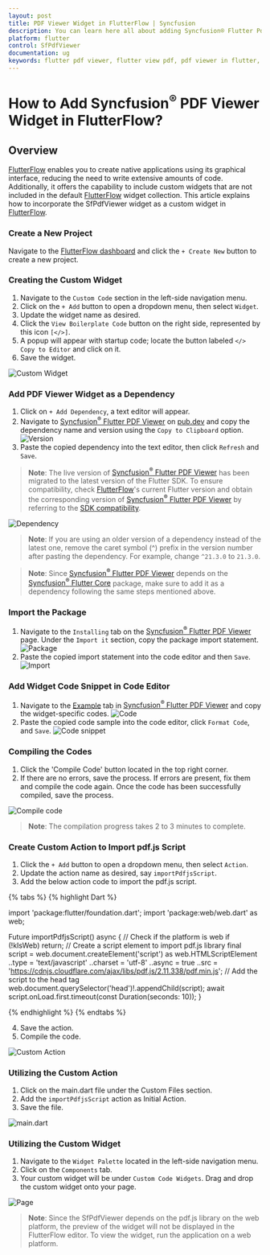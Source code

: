 ```yaml
---
layout: post
title: PDF Viewer Widget in FlutterFlow | Syncfusion
description: You can learn here all about adding Syncfusion® Flutter Pdf Viewer (SfPdfViewer) widget in FlutterFlow.
platform: flutter
control: SfPdfViewer
documentation: ug
keywords: flutter pdf viewer, flutter view pdf, pdf viewer in flutter, flutter open pdf, flutter pdf view
---
```


# How to Add Syncfusion<sup>&reg;</sup> PDF Viewer Widget in FlutterFlow?

## Overview

[FlutterFlow](https://app.flutterflow.io/dashboard) enables you to create native applications using its graphical interface, reducing the need to write extensive amounts of code. Additionally, it offers the capability to include custom widgets that are not included in the default [FlutterFlow](https://app.flutterflow.io/dashboard) widget collection. This article explains how to incorporate the SfPdfViewer widget as a custom widget in [FlutterFlow](https://app.flutterflow.io/dashboard).

### Create a New Project

Navigate to the [FlutterFlow dashboard](https://app.flutterflow.io/dashboard) and click the `+ Create New` button to create a new project.

### Creating the Custom Widget

1. Navigate to the `Custom Code` section in the left-side navigation menu.
2. Click on the `+ Add` button to open a dropdown menu, then select `Widget`.
3. Update the widget name as desired.
4. Click the `View Boilerplate Code` button on the right side, represented by this icon `[</>]`.
5. A popup will appear with startup code; locate the button labeled `</> Copy to Editor` and click on it.
6. Save the widget.

![Custom Widget](images/custom-widget.png)

### Add PDF Viewer Widget as a Dependency

1. Click on `+ Add Dependency`, a text editor will appear.
2. Navigate to [Syncfusion<sup>&reg;</sup> Flutter PDF Viewer](https://pub.dev/packages/syncfusion_flutter_PdfViewer) on [pub.dev](https://pub.dev/) and copy the dependency name and version using the `Copy to Clipboard` option.
![Version](images/copy-version.png)
3. Paste the copied dependency into the text editor, then click `Refresh` and `Save`.

>**Note**: The live version of [Syncfusion<sup>&reg;</sup> Flutter PDF Viewer](https://pub.dev/packages/syncfusion_flutter_PdfViewer) has been migrated to the latest version of the Flutter SDK. To ensure compatibility, check [FlutterFlow](https://app.flutterflow.io/dashboard)'s current Flutter version and obtain the corresponding version of [Syncfusion<sup>&reg;</sup> Flutter PDF Viewer](https://pub.dev/packages/syncfusion_flutter_PdfViewer) by referring to the [SDK compatibility](https://help.syncfusion.com/flutter/system-requirements#sdk-version-compatibility).

![Dependency](images/dependency.png)

>**Note**: If you are using an older version of a dependency instead of the latest one, remove the caret symbol (^) prefix in the version number after pasting the dependency. For example, change `^21.3.0` to `21.3.0`.

>**Note**: Since [Syncfusion<sup>&reg;</sup> Flutter PDF Viewer](https://pub.dev/packages/syncfusion_flutter_PdfViewer) depends on the [Syncfusion<sup>&reg;</sup> Flutter Core](https://pub.dev/packages/syncfusion_flutter_core) package, make sure to add it as a dependency following the same steps mentioned above.

### Import the Package

1. Navigate to the `Installing` tab on the [Syncfusion<sup>&reg;</sup> Flutter PDF Viewer](https://pub.dev/packages/syncfusion_flutter_PdfViewer) page. Under the `Import it` section, copy the package import statement.
![Package](images/copy-package.png)
2. Paste the copied import statement into the code editor and then `Save`.
![Import](images/import-package-flutterflow.png)

### Add Widget Code Snippet in Code Editor

1. Navigate to the [Example](https://pub.dev/packages/syncfusion_flutter_PdfViewer/example) tab in [Syncfusion<sup>&reg;</sup> Flutter PDF Viewer](https://pub.dev/packages/syncfusion_flutter_PdfViewer) and copy the widget-specific codes.
![Code](images/code-snippet.png)
2. Paste the copied code sample into the code editor, click `Format Code`, and `Save`.
![Code snippet](images/Adding-code-snippent.png)

### Compiling the Codes

1. Click the 'Compile Code' button located in the top right corner.
2. If there are no errors, save the process. If errors are present, fix them and compile the code again. Once the code has been successfully compiled, save the process.

![Compile code](images/compile-code.png)

>**Note**: The compilation progress takes 2 to 3 minutes to complete.

### Create Custom Action to Import pdf.js Script

1. Click the `+ Add` button to open a dropdown menu, then select `Action`.
2. Update the action name as desired, say `importPdfjsScript`.
3. Add the below action code to import the pdf.js script.

{% tabs %}
{% highlight Dart %}

import 'package:flutter/foundation.dart';
import 'package:web/web.dart' as web;

Future importPdfjsScript() async {
  // Check if the platform is web
  if (!kIsWeb) return;
  // Create a script element to import pdf.js library
  final script = web.document.createElement('script') as web.HTMLScriptElement
    ..type = 'text/javascript'
    ..charset = 'utf-8'
    ..async = true
    ..src = 'https://cdnjs.cloudflare.com/ajax/libs/pdf.js/2.11.338/pdf.min.js';
  // Add the script to the head tag
  web.document.querySelector('head')!.appendChild(script);
  await script.onLoad.first.timeout(const Duration(seconds: 10));
}

{% endhighlight %}
{% endtabs %}

4. Save the action.
5. Compile the code.

![Custom Action](images/custom-action.png)

### Utilizing the Custom Action

1. Click on the main.dart file under the Custom Files section.
2. Add the `importPdfjsScript` action as Initial Action.
3. Save the file.

![main.dart](images/add-custom-action.png)

### Utilizing the Custom Widget

1. Navigate to the `Widget Palette` located in the left-side navigation menu.
2. Click on the `Components` tab.
3. Your custom widget will be under `Custom Code Widgets`. Drag and drop the custom widget onto your page.

![Page](images/page.png)

>**Note**: Since the SfPdfViewer depends on the pdf.js library on the web platform, the preview of the widget will not be displayed in the FlutterFlow editor. To view the widget, run the application on a web platform.